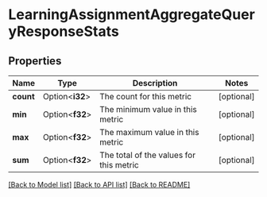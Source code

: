 # LearningAssignmentAggregateQueryResponseStats

## Properties

Name | Type | Description | Notes
------------ | ------------- | ------------- | -------------
**count** | Option<**i32**> | The count for this metric | [optional]
**min** | Option<**f32**> | The minimum value in this metric | [optional]
**max** | Option<**f32**> | The maximum value in this metric | [optional]
**sum** | Option<**f32**> | The total of the values for this metric | [optional]

[[Back to Model list]](../README.md#documentation-for-models) [[Back to API list]](../README.md#documentation-for-api-endpoints) [[Back to README]](../README.md)


